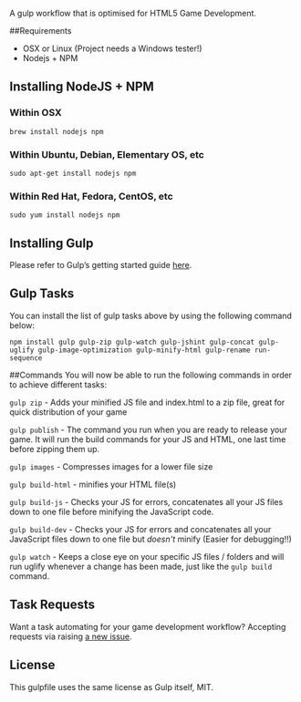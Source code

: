A gulp workflow that is optimised for HTML5 Game Development. 

##Requirements
* OSX or Linux (Project needs a Windows tester!)
* Nodejs + NPM

## Installing NodeJS + NPM
### Within OSX
`brew install nodejs npm`
### Within Ubuntu, Debian, Elementary OS, etc
`sudo apt-get install nodejs npm`
### Within Red Hat, Fedora, CentOS, etc
`sudo yum install nodejs npm` 

## Installing Gulp
Please refer to Gulp’s getting started guide [here](https://github.com/gulpjs/gulp/blob/master/docs/getting-started.md).

## Gulp Tasks
You can install the list of gulp tasks above by using the following command below: 
```
npm install gulp gulp-zip gulp-watch gulp-jshint gulp-concat gulp-uglify gulp-image-optimization gulp-minify-html gulp-rename run-sequence
```

##Commands
You will now be able to run the following commands in order to achieve different tasks:

`gulp zip` - Adds your minified JS file and index.html to a zip file, great for quick distribution of your game

`gulp publish` - The command you run when you are ready to release your game. It will run the build commands for your JS and HTML, one last time before zipping them up. 

`gulp images` - Compresses images for a lower file size

`gulp build-html` - minifies your HTML file(s)

`gulp build-js` - Checks your JS for errors, concatenates all your JS files down to one file before minifying the JavaScript code.

`gulp build-dev` - Checks your JS for errors and concatenates all your JavaScript files down to one file but *doesn't* minify (Easier for debugging!!)

`gulp watch` - Keeps a close eye on your specific JS files / folders and will run uglify whenever a change has been made, just like the `gulp build` command.

## Task Requests
Want a task automating for your game development workflow? Accepting requests via raising [a new issue](https://github.com/ojdon/html5-game-development-gulp-workflow/issues). 

## License
This gulpfile uses the same license as Gulp itself, MIT.
